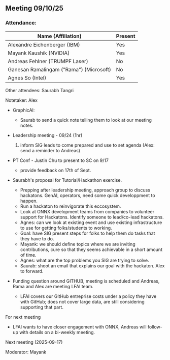 ##  Meeting 09/10/25

### Attendance:

| Name (Affiliation)              | Present  |
| ------------------------------- | -------- |
| Alexandre Eichenberger (IBM)            | Yes |
| Mayank Kaushik (NVIDIA)                 | Yes |
| Andreas Fehlner (TRUMPF Laser)          | No |
| Ganesan Ramalingam ("Rama") (Microsoft) | No |
| Agnes So (Intel)                        | Yes |

Other attendees: Saurabh Tangri

Notetaker: Alex

* GraphicAI:
  * Saurab to send a quick note telling them to look at our meeting notes.   
* Leadership meeting - 09/24 (1hr)
  1) inform SIG leads to come prepared and use to set agenda (Alex: send a reminder to Andreas)
* PT Conf - Justin Chu to present to SC on 9/17
  * provide feedback on 17th of Sept.
   
* Saurabh's proposal for Tutorial/Hackathon exercise.
  * Prepping after leadership meeting, approach group to discuss hackatons. GenAI, operators, need some quick developpment to happen.
  * Run a hackaton to reinvigorate this eccosystem.
  * Look at ONNX development teams from companies to volunteer support for Hackatons. Identify someone to lead/co-lead hackatons.
  * Agnes: can we look at existing event and use existing infrastructure to use for getting folks/students to working.
  * Goal: have SIG present steps for folks to help them do tasks that they have to do.
  * Mayank: we should define topics where we are inviting contributions, cure so that they seems achievable in a short amount of time.
  * Agnes: what are the top problems you SIG are trying to solve.
  * Saurab: shoot an email that explains our goal with the hackaton. Alex to forward.
 
* Funding question around GITHUB, meeting is scheduled and Andreas, Rama and Alex are meeting LFAI team.
  * LFAI covers our GitHub entreprise costs under a policy they have with GitHub; does not cover large data, are still considering supporting that part.


For next meeting

* LFAI wants to have closer engagement with ONNX, Andreas will follow-up with details on a bi-weekly meeting.
 
Next meeting (2025-09-17)

Moderator:  Mayank
